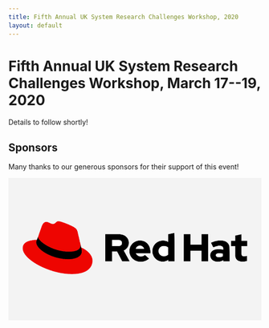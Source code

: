 ```yaml
---
title: Fifth Annual UK System Research Challenges Workshop, 2020
layout: default
---
```


# Fifth Annual UK System Research Challenges Workshop, March 17--19, 2020

Details to follow shortly!

## Sponsors
Many thanks to our generous sponsors for their support of this event!


[![Red Hat](/images/redhat-new.jpg)][redhat]

[redhat]: https://www.redhat.com/en

